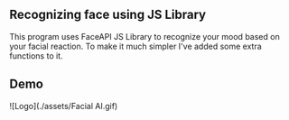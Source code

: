 ## Recognizing face using JS Library

This program uses FaceAPI JS Library to recognize your mood based on your facial reaction. To make it much simpler I've added some extra functions to it.

## Demo

![Logo](./assets/Facial AI.gif)